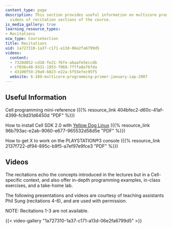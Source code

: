 ```yaml
---
content_type: page
description: This section provides useful information on multicore programming and
  videos of recitation sections of the course.
is_media_gallery: true
learning_resource_types:
- Recitations
ocw_type: CourseSection
title: Recitations
uid: 1a727310-1a37-c171-a13d-06e2fa6799d5
videos:
  content:
  - 7328d052-cd18-fe21-76fe-abaafe5eccdb
  - cf036c48-9331-1953-f068-7fffa8e76fda
  - 43100f59-29a9-b823-e22a-5f55efec95f5
  website: 6-189-multicore-programming-primer-january-iap-2007
---
```


Useful Information
------------------

Cell programming mini-reference ({{% resource_link 404bfec2-d60c-41af-4399-fc9d31d6450d "PDF" %}})

How to install Cell SDK 2.0 with [Yellow Dog Linux](http://www.terrasoftsolutions.com/support/downloads/) ({{% resource_link 96b793ac-e2ab-9060-e677-965532d58d5e "PDF" %}})

How to get X to work on the PLAYSTATION®3 console ({{% resource_link 2137f722-df94-895c-b9f5-a7ef97e9fce3 "PDF" %}})

Videos
------

The recitations echo the concepts introduced in the lectures but in a Cell-specific context, and also offer in-depth programming examples, in-class exercises, and a take-home lab.

The following presentations and videos are courtesy of teaching assistants Phil Sung (recitations 4-6), and are used with permission.

NOTE: Recitations 1-3 are not available.

{{< video-gallery "1a727310-1a37-c171-a13d-06e2fa6799d5" >}}

